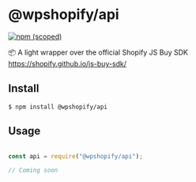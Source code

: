 # @wpshopify/api

[![npm (scoped)](https://img.shields.io/npm/v/@wpshopify/api.svg?style=flat)](https://www.npmjs.com/package/@wpshopify/api)

📦 A light wrapper over the official Shopify JS Buy SDK https://shopify.github.io/js-buy-sdk/

## Install

```
$ npm install @wpshopify/api
```

## Usage

```js

const api = require("@wpshopify/api");

// Coming soon

```
